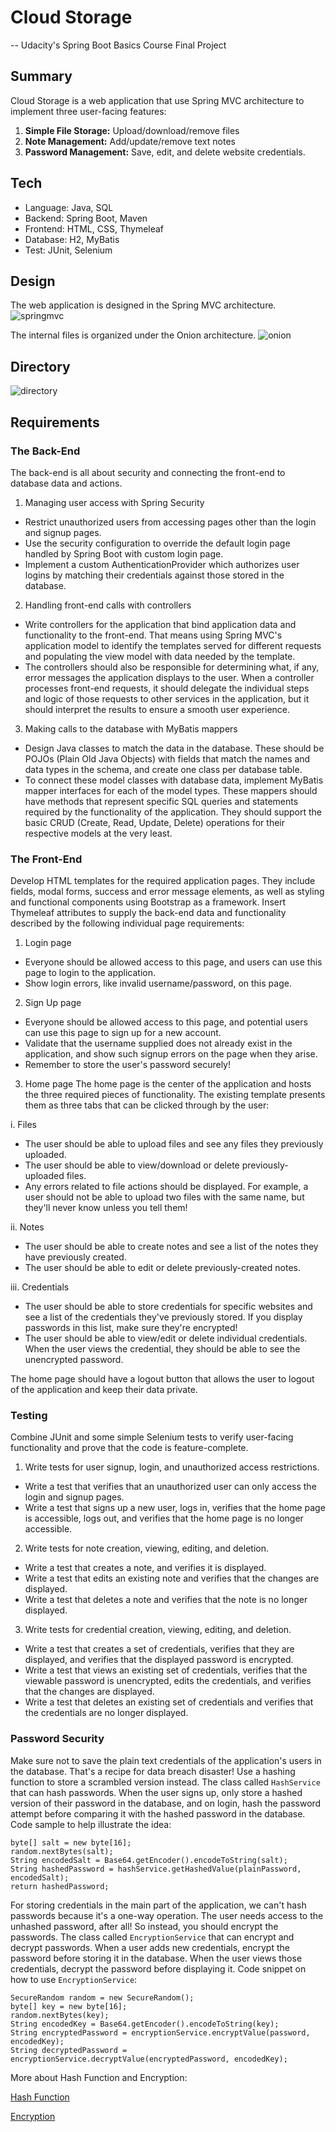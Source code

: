 # Cloud Storage
-- Udacity's Spring Boot Basics Course Final Project 

## Summary
Cloud Storage is a web application that use Spring MVC architecture to implement three user-facing features:

1. **Simple File Storage:** Upload/download/remove files
2. **Note Management:** Add/update/remove text notes
3. **Password Management:** Save, edit, and delete website credentials.

## Tech
+ Language: Java, SQL
+ Backend: Spring Boot, Maven
+ Frontend: HTML, CSS, Thymeleaf
+ Database: H2, MyBatis
+ Test: JUnit, Selenium

## Design
The web application is designed in the Spring MVC architecture.
![springmvc](/images/springmvc.png)

The internal files is organized under the Onion architecture.
![onion](/images/onion.png)

## Directory
![directory](/images/directory.png)

## Requirements

### The Back-End
The back-end is all about security and connecting the front-end to database data and actions. 

1. Managing user access with Spring Security
 - Restrict unauthorized users from accessing pages other than the login and signup pages. 
 - Use the security configuration to override the default login page handled by Spring Boot with custom login page.
 - Implement a custom AuthenticationProvider which authorizes user logins by matching their credentials against those stored in the database.  


2. Handling front-end calls with controllers
 - Write controllers for the application that bind application data and functionality to the front-end. That means using Spring MVC's application model to identify the templates served for different requests and populating the view model with data needed by the template. 
 - The controllers should also be responsible for determining what, if any, error messages the application displays to the user. When a controller processes front-end requests, it should delegate the individual steps and logic of those requests to other services in the application, but it should interpret the results to ensure a smooth user experience.


3. Making calls to the database with MyBatis mappers
 - Design Java classes to match the data in the database. These should be POJOs (Plain Old Java Objects) with fields that match the names and data types in the schema, and create one class per database table.
 - To connect these model classes with database data, implement MyBatis mapper interfaces for each of the model types. These mappers should have methods that represent specific SQL queries and statements required by the functionality of the application. They should support the basic CRUD (Create, Read, Update, Delete) operations for their respective models at the very least. 


### The Front-End
Develop HTML templates for the required application pages. They include fields, modal forms, success and error message elements, as well as styling and functional components using Bootstrap as a framework. Insert Thymeleaf attributes to supply the back-end data and functionality described by the following individual page requirements:

1. Login page
 - Everyone should be allowed access to this page, and users can use this page to login to the application. 
 - Show login errors, like invalid username/password, on this page. 


2. Sign Up page
 - Everyone should be allowed access to this page, and potential users can use this page to sign up for a new account. 
 - Validate that the username supplied does not already exist in the application, and show such signup errors on the page when they arise.
 - Remember to store the user's password securely!


3. Home page
The home page is the center of the application and hosts the three required pieces of functionality. The existing template presents them as three tabs that can be clicked through by the user:


 i. Files
  - The user should be able to upload files and see any files they previously uploaded.
  - The user should be able to view/download or delete previously-uploaded files.
  - Any errors related to file actions should be displayed. For example, a user should not be able to upload two files with the same name, but they'll never know unless you tell them!

 ii. Notes
  - The user should be able to create notes and see a list of the notes they have previously created.
  - The user should be able to edit or delete previously-created notes.

 iii. Credentials
 - The user should be able to store credentials for specific websites and see a list of the credentials they've previously stored. If you display passwords in this list, make sure they're encrypted!
 - The user should be able to view/edit or delete individual credentials. When the user views the credential, they should be able to see the unencrypted password.

The home page should have a logout button that allows the user to logout of the application and keep their data private.

### Testing
Combine JUnit and some simple Selenium tests to verify user-facing functionality and prove that the code is feature-complete.

1. Write tests for user signup, login, and unauthorized access restrictions.
 - Write a test that verifies that an unauthorized user can only access the login and signup pages.
 - Write a test that signs up a new user, logs in, verifies that the home page is accessible, logs out, and verifies that the home page is no longer accessible. 


2. Write tests for note creation, viewing, editing, and deletion.
 - Write a test that creates a note, and verifies it is displayed.
 - Write a test that edits an existing note and verifies that the changes are displayed.
 - Write a test that deletes a note and verifies that the note is no longer displayed.


3. Write tests for credential creation, viewing, editing, and deletion.
 - Write a test that creates a set of credentials, verifies that they are displayed, and verifies that the displayed password is encrypted.
 - Write a test that views an existing set of credentials, verifies that the viewable password is unencrypted, edits the credentials, and verifies that the changes are displayed.
 - Write a test that deletes an existing set of credentials and verifies that the credentials are no longer displayed.
 
### Password Security
Make sure not to save the plain text credentials of the application's users in the database. That's a recipe for data breach disaster! Use a hashing function to store a scrambled version instead. The class called `HashService` that can hash passwords. When the user signs up, only store a hashed version of their password in the database, and on login, hash the password attempt before comparing it with the hashed password in the database. Code sample to help illustrate the idea:

```
byte[] salt = new byte[16];
random.nextBytes(salt);
String encodedSalt = Base64.getEncoder().encodeToString(salt);
String hashedPassword = hashService.getHashedValue(plainPassword, encodedSalt);
return hashedPassword;
```

For storing credentials in the main part of the application, we can't hash passwords because it's a one-way operation. The user needs access to the unhashed password, after all! So instead, you should encrypt the passwords. The class called `EncryptionService` that can encrypt and decrypt passwords. When a user adds new credentials, encrypt the password before storing it in the database. When the user views those credentials, decrypt the password before displaying it. Code snippet on how to use `EncryptionService`:

```
SecureRandom random = new SecureRandom();
byte[] key = new byte[16];
random.nextBytes(key);
String encodedKey = Base64.getEncoder().encodeToString(key);
String encryptedPassword = encryptionService.encryptValue(password, encodedKey);
String decryptedPassword = encryptionService.decryptValue(encryptedPassword, encodedKey);
```

More about Hash Function and Encryption:

[Hash Function](https://en.wikipedia.org/wiki/Hash_function)

[Encryption](https://en.wikipedia.org/wiki/Encryption)

